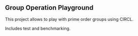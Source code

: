 ## Group Operation Playground

This project allows to play with prime order groups using CIRCL.

Includes test and benchmarking.


